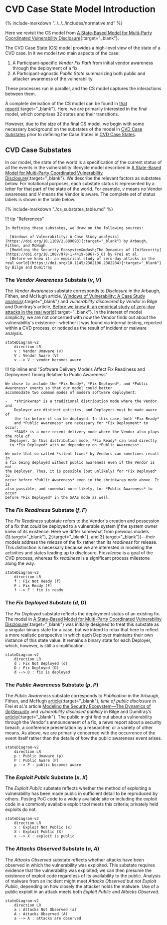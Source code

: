 # CVD Case State Model Introduction

{% include-markdown "../../../includes/normative.md" %}

Here we revisit the CS model from [A State-Based Model for Multi-Party Coordinated Vulnerability Disclosure](https://resources.sei.cmu.edu/library/asset-view.cfm?assetid=735513){:target="_blank"}.
<!-- start_excerpt -->
The CVD Case State (CS) model provides a high-level view of the state of a CVD case.
In it we model two main aspects of the case:

1. A Participant-specific *Vendor Fix Path* from initial vendor awareness through the deployment of a fix.
2. A Participant-agnostic *Public State* summarizing both public and attacker awareness of the vulnerability.

These processes run in parallel, and the CS model captures the interactions between them.
<!-- end_excerpt -->
A complete derivation of the CS model can be found in [that report](https://resources.sei.cmu.edu/library/asset-view.cfm?assetid=735513){:target="_blank"}.
Here, we are primarily interested in the final model, which comprises 32 states and their transitions.

However, due to the size of the final CS model, we begin with some necessary
background on the substates of the model in
[CVD Case Substates](#cvd-case-substates)
prior to defining the Case States in
[CVD Case States](cs_model.md).

## CVD Case Substates

In our model, the state of the world is a specification of the current
status of all the events in the vulnerability lifecycle model described
in [A State-Based Model for Multi-Party Coordinated Vulnerability Disclosure](https://resources.sei.cmu.edu/library/asset-view.cfm?assetid=735513){:target="_blank"}.
We describe the relevant factors as substates below.
For notational purposes, each substate status is represented by a letter for that part
of the state of the world. For example, *v* means no Vendor awareness
and *V* means the Vendor is aware. The complete set of status labels is
shown in the table below.

{% include-markdown "./cs_substates_table.md" %}

!!! tip "References"
  
    In defining these substates, we draw on the following sources:

    - [Windows of Vulnerability: A Case Study analysis](https://doi.org/10.1109/2.889093){:target="_blank"} by Arbaugh, Fithen, and McHugh
    - [Modeling the Security Ecosystem&mdash;The Dynamics of (In)Security](https://doi.org/10.1007/978-1-4419-6967-5_6) by Frei et al.
    - [Before we knew it: an empirical study of zero-day attacks in the real world](https://doi.org/10.1145/2382196.2382284){:target="_blank"} by Bilge and Dumitraş

### The *Vendor Awareness* Substate (*v*, *V*)

The *Vendor Awareness* substate corresponds to *Disclosure* in the
Arbaugh, Fithen, and McHugh article, [Windows of Vulnerability: A Case
Study analysis](https://doi.org/10.1109/2.889093){:target="_blank"} and *vulnerability discovered by
Vendor* in Bilge and Dumitraş's article, [Before we knew it: an
empirical study of zero-day attacks in the real
world](https://doi.org/10.1145/2382196.2382284){:target="_blank"}.
In the interest of model simplicity, we are
not concerned with *how* the Vendor finds out about the vulnerability's
existence&mdash;whether it was found via internal testing, reported within a
CVD process, or noticed as the result of incident or malware analysis.

```mermaid
stateDiagram-v2
    direction LR
    v : Vendor Unaware (v)
    V : Vendor Aware (V)
    v --> V : vendor becomes aware
```

!!! tip inline end "Software Delivery Models Affect Fix Readiness and Deployment Timing Relative to Public Awareness"

    We chose to include the *Fix Ready*, *Fix Deployed*, and *Public Awareness* events so that our model could better 
    accommodate two common modes of modern software deployment:

    -   *shrinkwrap* is a traditional distribution mode where the Vendor and
        Deployer are distinct entities, and Deployers must be made aware of
        the fix before it can be deployed. In this case, both *Fix Ready*
        and *Public Awareness* are necessary for *Fix Deployment* to occur.
    -   *SAAS* is a more recent delivery mode where the Vendor also plays the role of 
      Deployer. In this distribution mode, *Fix Ready* can lead directly
      to *Fix Deployed* with no dependency on *Public Awareness*.

    We note that so-called *silent fixes* by Vendors can sometimes result in
    a fix being deployed without public awareness even if the Vendor is not
    the Deployer. Thus, it is possible (but unlikely) for *Fix Deployed* to
    occur before *Public Awareness* even in the shrinkwrap mode above. It is
    also possible, and somewhat more likely, for *Public Awareness* to occur
    before *Fix Deployed* in the SAAS mode as well.

### The *Fix Readiness* Substate (*f*, *F*)

The *Fix Readiness* substate refers to the Vendor's creation and possession of a fix that *could* be deployed to a
vulnerable system *if* the system owner knew of its existence.
Here we differ somewhat from previous models
([1](https://doi.org/10.1109/2.889093){:target="_blank"}, [2](https://doi.org/10.1007/978-1-4419-6967-5_6){:target="_blank"}, and [3](https://doi.org/10.1145/2382196.2382284){:target="_blank"})&mdash;their
models address the *release* of the fix rather than its *readiness* for release.
This distinction is necessary because we are interested in modeling the activities and states leading up to disclosure.
Fix *release* is a goal of the CVD process, whereas fix *readiness* is a significant process milestone along the way.

```mermaid
stateDiagram-v2
    direction LR
    f : Fix Not Ready (f)
    F : Fix Ready (F)
    f --> F : fix is ready
```

### The *Fix Deployed* Substate (*d*, *D*)

The *Fix Deployed* substate reflects the deployment status of an
existing fix. The model in [A State-Based Model for Multi-Party Coordinated Vulnerability Disclosure](https://resources.sei.cmu.edu/library/asset-view.cfm?assetid=735513){:target="_blank"} was initially designed to treat this substate as
a singular binary state for a case, but we intend to relax that here to
reflect a more realistic perspective in which each Deployer maintains
their own instance of this state value. It remains a binary state for
each Deployer, which, however, is still a simplification.

```mermaid
stateDiagram-v2
    direction LR
    d : Fix Not Deployed (d)
    D : Fix Deployed (D)
    d --> D : fix is deployed
```

### The *Public Awareness* Substate (*p*, *P*)

The *Public Awareness* substate corresponds to *Publication* in the
Arbaugh, Fithen, and McHugh [article](https://doi.org/10.1109/2.889093){:target="_blank"}, *time of
public disclosure* in Frei et al.'s article [Modeling the Security
Ecosystem&mdash;The Dynamics of (In)Security](https://doi.org/10.1007/978-1-4419-6967-5_6) and
*vulnerability disclosed publicly* in Bilge and Dumitraş's [article](https://doi.org/10.1145/2382196.2382284){:target="_blank"}.
The public might find out about a vulnerability through the Vendor's announcement of a fix, a news report about a
security breach, a conference presentation by a researcher, or a variety of other means.
As above, we are primarily concerned with the occurrence of the event itself rather than the details of *how* the public
awareness event arises.

```mermaid
stateDiagram-v2
    direction LR
    p : Public Unaware (p)
    P : Public Aware (P)
    p --> P : public becomes aware
```

### The *Exploit Public* Substate (*x*, *X*)

The *Exploit Public* substate reflects whether the method of exploiting
a vulnerability has been made public in sufficient detail to be
reproduced by others. Posting PoC code to a widely available site or
including the exploit code in a commonly available exploit tool meets
this criteria; privately held exploits do not.

```mermaid
stateDiagram-v2
    direction LR
    x : Exploit Not Public (x)
    X : Exploit Public (X)
    x --> X : exploit is public
```

### The *Attacks Observed* Substate (*a*, *A*)

The *Attacks Observed* substate reflects whether attacks have been
observed in which the vulnerability was exploited. This substate
requires evidence that the vulnerability was exploited; we can then
presume the existence of exploit code regardless of its availability to
the public. Analysis of malware from an incident might meet
*Attacks Observed* but not *Exploit Public*, depending on how closely
the attacker holds the malware. Use of a public exploit in an attack
meets both *Exploit Public* and *Attacks Observed*.

```mermaid
stateDiagram-v2
    direction LR
    a : Attacks Not Observed (a)
    A : Attacks Observed (A)
    a --> A : attacks are observed
```
